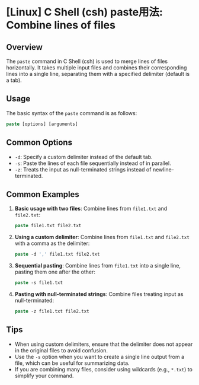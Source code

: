 # [Linux] C Shell (csh) paste用法: Combine lines of files

## Overview
The `paste` command in C Shell (csh) is used to merge lines of files horizontally. It takes multiple input files and combines their corresponding lines into a single line, separating them with a specified delimiter (default is a tab).

## Usage
The basic syntax of the `paste` command is as follows:

```csh
paste [options] [arguments]
```

## Common Options
- `-d`: Specify a custom delimiter instead of the default tab.
- `-s`: Paste the lines of each file sequentially instead of in parallel.
- `-z`: Treats the input as null-terminated strings instead of newline-terminated.

## Common Examples

1. **Basic usage with two files**:
   Combine lines from `file1.txt` and `file2.txt`:
   ```csh
   paste file1.txt file2.txt
   ```

2. **Using a custom delimiter**:
   Combine lines from `file1.txt` and `file2.txt` with a comma as the delimiter:
   ```csh
   paste -d ',' file1.txt file2.txt
   ```

3. **Sequential pasting**:
   Combine lines from `file1.txt` into a single line, pasting them one after the other:
   ```csh
   paste -s file1.txt
   ```

4. **Pasting with null-terminated strings**:
   Combine files treating input as null-terminated:
   ```csh
   paste -z file1.txt file2.txt
   ```

## Tips
- When using custom delimiters, ensure that the delimiter does not appear in the original files to avoid confusion.
- Use the `-s` option when you want to create a single line output from a file, which can be useful for summarizing data.
- If you are combining many files, consider using wildcards (e.g., `*.txt`) to simplify your command.